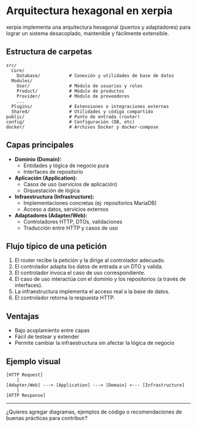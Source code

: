 # Arquitectura hexagonal en xerpia

xerpia implementa una arquitectura hexagonal (puertos y adaptadores) para lograr un sistema desacoplado, mantenible y fácilmente extensible.

## Estructura de carpetas

```
src/
  Core/
    Database/           # Conexión y utilidades de base de datos
  Modules/
    User/               # Módulo de usuarios y roles
    Product/            # Módulo de productos
    Provider/           # Módulo de proveedores
    ...
  Plugins/              # Extensiones o integraciones externas
  Shared/               # Utilidades y código compartido
public/                 # Punto de entrada (router)
config/                 # Configuración (DB, etc)
docker/                 # Archivos Docker y docker-compose
```

## Capas principales

- **Dominio (Domain):**
  - Entidades y lógica de negocio pura
  - Interfaces de repositorio
- **Aplicación (Application):**
  - Casos de uso (servicios de aplicación)
  - Orquestación de lógica
- **Infraestructura (Infrastructure):**
  - Implementaciones concretas (ej: repositorios MariaDB)
  - Acceso a datos, servicios externos
- **Adaptadores (Adapter/Web):**
  - Controladores HTTP, DTOs, validaciones
  - Traducción entre HTTP y casos de uso

## Flujo típico de una petición

1. El router recibe la petición y la dirige al controlador adecuado.
2. El controlador adapta los datos de entrada a un DTO y valida.
3. El controlador invoca el caso de uso correspondiente.
4. El caso de uso interactúa con el dominio y los repositorios (a través de interfaces).
5. La infraestructura implementa el acceso real a la base de datos.
6. El controlador retorna la respuesta HTTP.

## Ventajas
- Bajo acoplamiento entre capas
- Fácil de testear y extender
- Permite cambiar la infraestructura sin afectar la lógica de negocio

## Ejemplo visual

```
[HTTP Request]
    |
[Adapter/Web] ---> [Application] ---> [Domain] <--- [Infrastructure]
    |
[HTTP Response]
```

---

¿Quieres agregar diagramas, ejemplos de código o recomendaciones de buenas prácticas para contribuir?
